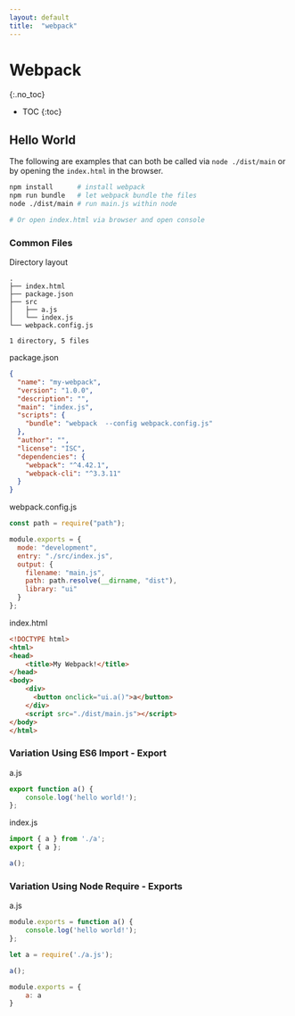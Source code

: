```yaml
---
layout: default
title:  "webpack"
---
```


# Webpack
{:.no_toc}

* TOC
{:toc}

## Hello World
The following are examples that can both be called via `node ./dist/main` or by opening the `index.html` in the browser. 

```bash
npm install      # install webpack
npm run bundle   # let webpack bundle the files
node ./dist/main # run main.js within node

# Or open index.html via browser and open console
```

### Common Files

Directory layout

```
.
├── index.html
├── package.json
├── src
│   ├── a.js
│   └── index.js
└── webpack.config.js

1 directory, 5 files
```

package.json

```json
{
  "name": "my-webpack",
  "version": "1.0.0",
  "description": "",
  "main": "index.js",
  "scripts": {
    "bundle": "webpack  --config webpack.config.js"
  },
  "author": "",
  "license": "ISC",
  "dependencies": {
    "webpack": "^4.42.1",
    "webpack-cli": "^3.3.11"
  }
}
```

webpack.config.js

```javascript
const path = require("path");

module.exports = {
  mode: "development",
  entry: "./src/index.js",
  output: {
    filename: "main.js",
    path: path.resolve(__dirname, "dist"),
    library: "ui"
  }
};
```

index.html

```html
<!DOCTYPE html>
<html>
<head>
    <title>My Webpack!</title>
</head>
<body>
    <div>
      <button onclick="ui.a()">a</button>
    </div>
    <script src="./dist/main.js"></script>
</body>
</html>
```

### Variation Using ES6 Import - Export
a.js

```javascript
export function a() {
    console.log('hello world!');
};
```

index.js

```javascript
import { a } from './a';
export { a };

a();
```

### Variation Using Node Require - Exports
a.js

```javascript
module.exports = function a() {
    console.log('hello world!');
};
```

```javascript
let a = require('./a.js');

a();

module.exports = {
    a: a
}
```

